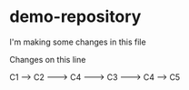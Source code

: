 # demo-repository

I'm making some changes in this file


Changes on this line

C1 --> C2 ---> C4
          ---> C3 ---> C4 --> C5